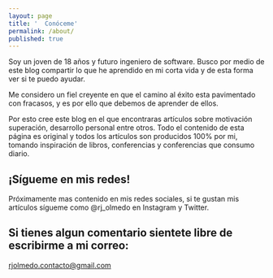 ```yaml
---
layout: page
title: '  Conóceme'
permalink: /about/
published: true
---
```


Soy un joven de 18 años y futuro ingeniero de software. Busco por medio de este blog compartir lo que he aprendido en mi corta vida y de esta forma ver si te puedo ayudar.

Me considero un fiel creyente en que el camino al éxito esta pavimentado con fracasos, y es por ello que debemos de aprender de ellos.

Por esto cree este blog en el que encontraras artículos sobre motivación superación, desarrollo personal entre otros. Todo el contenido de esta página es original y todos los artículos son producidos 100% por mi, tomando inspiración de libros, conferencias y conferencias que consumo diario.

##  ¡Sígueme en mis redes!
Próximamente mas contenido en mis redes sociales, si te gustan mis artículos sígueme como @rj_olmedo en Instagram y Twitter.

##  Si tienes algun comentario sientete libre de escribirme a mi correo:
[rjolmedo.contacto@gmail.com](mailto:rjolmedo.contacto@gmail.com)
